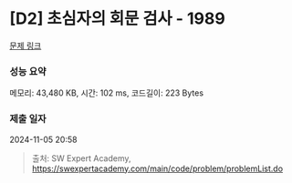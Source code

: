 # [D2] 초심자의 회문 검사 - 1989 

[문제 링크](https://swexpertacademy.com/main/code/problem/problemDetail.do?contestProbId=AV5PyTLqAf4DFAUq) 

### 성능 요약

메모리: 43,480 KB, 시간: 102 ms, 코드길이: 223 Bytes

### 제출 일자

2024-11-05 20:58



> 출처: SW Expert Academy, https://swexpertacademy.com/main/code/problem/problemList.do